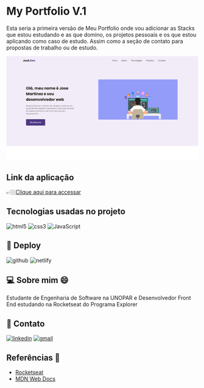 # My Portfolio V.1

Esta seria a primeira versão de Meu Portfolio onde vou
adicionar as Stacks que estou estudando e as que domino, os
projetos pessoais e os que estou aplicando como caso de estudo.
Assim como a seção de contato para propostas de trabalho 
ou de estudo. 

![preview](.github/cover.png)




## Link da aplicação

👉🏼[Clique aqui para accessar](https://my-portfolio-jose-martinez.netlify.app/)

##  Tecnologias usadas no projeto

![html5](https://img.shields.io/badge/HTML5-E34F26?style=for-the-badge&logo=html5&logoColor=white)
![css3](https://img.shields.io/badge/CSS3-1572B6?style=for-the-badge&logo=css3&logoColor=white)
![JavaScript](https://img.shields.io/badge/JavaScript-F7DF1E?style=for-the-badge&logo=javascript&logoColor=black)

## 🔗 Deploy 

![github](https://img.shields.io/badge/github-000000?style=for-the-badge&logo=github&logoColor=white)
![netlify](https://img.shields.io/badge/Netlify-00C7B7?style=for-the-badge&logo=netlify&logoColor=white)


## 💻 Sobre mim 😄
 Estudante de Engenharia de Software na UNOPAR e 
 Desenvolvedor Front End estudando na Rocketseat do Programa Explorer 

## 🔗 Contato 

[![linkedin](https://img.shields.io/badge/linkedin-0A66C2?style=for-the-badge&logo=linkedin&logoColor=white)](https://www.linkedin.com/in/jose-martinez-352032222/)
[![gmail](https://img.shields.io/badge/Gmail-D14836?style=for-the-badge&logo=gmail&logoColor=white)](https://mailto:juniorjose1925@gmail.com)

## Referências 🚀

 - [Rocketseat](https://app.rocketseat.com.br/cart/rocketseat-one?referral=jose-manuel-06853&utm_source=platform&utm_medium=organic&utm_campaign=venda&utm_term=mgm&utm_content=indication-lp_one)
 - [MDN Web Docs](https://developer.mozilla.org/es/)